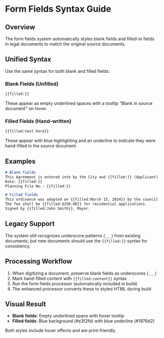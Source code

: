 # Form Fields Syntax Guide

## Overview

The form fields system automatically styles blank fields and filled-in fields in legal documents to match the original source documents.

## Unified Syntax

Use the same syntax for both blank and filled fields:

### Blank Fields (Unfilled)
```markdown
{{filled:}}
```
These appear as empty underlined spaces with a tooltip "Blank in source document" on hover.

### Filled Fields (Hand-written)
```markdown
{{filled:text here}}
```
These appear with blue highlighting and an underline to indicate they were hand-filled in the source document.

## Examples

```markdown
# Blank fields
This Agreement is entered into by the City and {{filled:}} (Applicant).
Date: {{filled:}}
Planning File No.: {{filled:}}

# Filled fields  
This ordinance was adopted on {{filled:March 15, 2024}} by the council.
The fee shall be {{filled:$250.00}} for residential applications.
Signed by {{filled:John Smith}}, Mayor.
```

## Legacy Support

The system still recognizes underscore patterns (`___`) from existing documents, but new documents should use the `{{filled:}}` syntax for consistency.

## Processing Workflow

1. When digitizing a document, preserve blank fields as underscores (`___`)
2. Mark hand-filled content with `{{filled:content}}` syntax
3. Run the form fields processor (automatically included in build)
4. The enhanced processor converts these to styled HTML during build

## Visual Result

- **Blank fields**: Empty underlined space with hover tooltip
- **Filled fields**: Blue background (#e3f2fd) with blue underline (#1976d2)

Both styles include hover effects and are print-friendly.